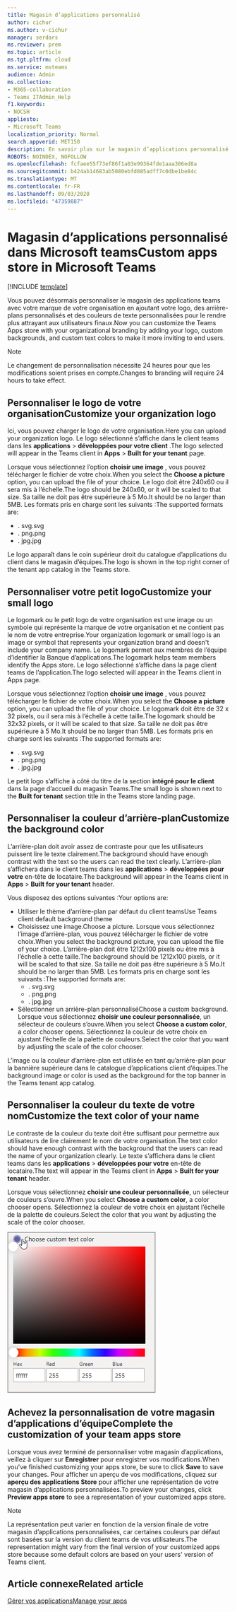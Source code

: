 ```yaml
---
title: Magasin d’applications personnalisé
author: cichur
ms.author: v-cichur
manager: serdars
ms.reviewer: prem
ms.topic: article
ms.tgt.pltfrm: cloud
ms.service: msteams
audience: Admin
ms.collection:
- M365-collaboration
- Teams_ITAdmin_Help
f1.keywords:
- NOCSH
appliesto:
- Microsoft Teams
localization_priority: Normal
search.appverid: MET150
description: En savoir plus sur le magasin d’applications personnalisé dans Microsoft Teams.
ROBOTS: NOINDEX, NOFOLLOW
ms.openlocfilehash: fcfaee55f73ef86f1a03e99364fde1aaa306ed8a
ms.sourcegitcommit: b424ab14683ab5080ebfd085adff7c0dbe1be84c
ms.translationtype: MT
ms.contentlocale: fr-FR
ms.lasthandoff: 09/03/2020
ms.locfileid: "47359887"
---
```

# <a name="custom-apps-store-in-microsoft-teams"></a><span data-ttu-id="0e8ff-103">Magasin d’applications personnalisé dans Microsoft teams</span><span class="sxs-lookup"><span data-stu-id="0e8ff-103">Custom apps store in Microsoft Teams</span></span>

[!INCLUDE [template](includes/preview-feature.md)]

<span data-ttu-id="0e8ff-104">Vous pouvez désormais personnaliser le magasin des applications teams avec votre marque de votre organisation en ajoutant votre logo, des arrière-plans personnalisés et des couleurs de texte personnalisées pour le rendre plus attrayant aux utilisateurs finaux.</span><span class="sxs-lookup"><span data-stu-id="0e8ff-104">Now you can customize the Teams Apps store with your organizational branding by adding your logo, custom backgrounds, and custom text colors to make it more inviting to end users.</span></span>

> [!Note]
> <span data-ttu-id="0e8ff-105">Le changement de personnalisation nécessite 24 heures pour que les modifications soient prises en compte.</span><span class="sxs-lookup"><span data-stu-id="0e8ff-105">Changes to branding will require 24 hours to take effect.</span></span>

## <a name="customize-your-organization-logo"></a><span data-ttu-id="0e8ff-106">Personnaliser le logo de votre organisation</span><span class="sxs-lookup"><span data-stu-id="0e8ff-106">Customize your organization logo</span></span>

<!-- Bookmark used by Context Sensitive Help (CSH). Do not delete. -->
<span data-ttu-id="0e8ff-107"><a name="orglogo"> </a></span><span class="sxs-lookup"><span data-stu-id="0e8ff-107"><a name="orglogo"> </a></span></span>
<!-- Do not remove the bookmark link above. -->

<span data-ttu-id="0e8ff-108">Ici, vous pouvez charger le logo de votre organisation.</span><span class="sxs-lookup"><span data-stu-id="0e8ff-108">Here you can upload your organization logo.</span></span> <span data-ttu-id="0e8ff-109">Le logo sélectionné s’affiche dans le client teams dans les **applications**  >  **développées pour votre client** .</span><span class="sxs-lookup"><span data-stu-id="0e8ff-109">The logo selected will appear in the Teams client in **Apps** > **Built for your tenant** page.</span></span>

<span data-ttu-id="0e8ff-110">Lorsque vous sélectionnez l’option **choisir une image** , vous pouvez télécharger le fichier de votre choix.</span><span class="sxs-lookup"><span data-stu-id="0e8ff-110">When you select the **Choose a picture** option, you can upload the file of your choice.</span></span> <span data-ttu-id="0e8ff-111">Le logo doit être 240x60 ou il sera mis à l’échelle.</span><span class="sxs-lookup"><span data-stu-id="0e8ff-111">The logo should be 240x60, or it will be scaled to that size.</span></span> <span data-ttu-id="0e8ff-112">Sa taille ne doit pas être supérieure à 5 Mo.</span><span class="sxs-lookup"><span data-stu-id="0e8ff-112">It should be no larger than 5MB.</span></span> <span data-ttu-id="0e8ff-113">Les formats pris en charge sont les suivants :</span><span class="sxs-lookup"><span data-stu-id="0e8ff-113">The supported formats are:</span></span>

- <span data-ttu-id="0e8ff-114">. svg</span><span class="sxs-lookup"><span data-stu-id="0e8ff-114">.svg</span></span>
- <span data-ttu-id="0e8ff-115">. png</span><span class="sxs-lookup"><span data-stu-id="0e8ff-115">.png</span></span>
- <span data-ttu-id="0e8ff-116">. jpg</span><span class="sxs-lookup"><span data-stu-id="0e8ff-116">.jpg</span></span>

<span data-ttu-id="0e8ff-117">Le logo apparaît dans le coin supérieur droit du catalogue d’applications du client dans le magasin d’équipes.</span><span class="sxs-lookup"><span data-stu-id="0e8ff-117">The logo is shown in the top right corner of the tenant app catalog in the Teams store.</span></span>

## <a name="customize-your-small-logo"></a><span data-ttu-id="0e8ff-118">Personnaliser votre petit logo</span><span class="sxs-lookup"><span data-stu-id="0e8ff-118">Customize your small logo</span></span>

<!-- Bookmark used by Context Sensitive Help (CSH). Do not delete. -->
<span data-ttu-id="0e8ff-119"><a name="orglogomark"> </a></span><span class="sxs-lookup"><span data-stu-id="0e8ff-119"><a name="orglogomark"> </a></span></span>
<!-- Do not remove the bookmark link above. -->

<span data-ttu-id="0e8ff-120">Le logomark ou le petit logo de votre organisation est une image ou un symbole qui représente la marque de votre organisation et ne contient pas le nom de votre entreprise.</span><span class="sxs-lookup"><span data-stu-id="0e8ff-120">Your organization logomark or small logo is an image or symbol that represents your organization brand and doesn't include your company name.</span></span> <span data-ttu-id="0e8ff-121">Le logomark permet aux membres de l’équipe d’identifier la Banque d’applications.</span><span class="sxs-lookup"><span data-stu-id="0e8ff-121">The logomark helps team members identify the Apps store.</span></span> <span data-ttu-id="0e8ff-122">Le logo sélectionné s’affiche dans la page client teams de l’application.</span><span class="sxs-lookup"><span data-stu-id="0e8ff-122">The logo selected will appear in the Teams client in Apps page.</span></span>

<span data-ttu-id="0e8ff-123">Lorsque vous sélectionnez l’option **choisir une image** , vous pouvez télécharger le fichier de votre choix.</span><span class="sxs-lookup"><span data-stu-id="0e8ff-123">When you select the **Choose a picture** option, you can upload the file of your choice.</span></span> <span data-ttu-id="0e8ff-124">Le logomark doit être de 32 x 32 pixels, ou il sera mis à l’échelle à cette taille.</span><span class="sxs-lookup"><span data-stu-id="0e8ff-124">The logomark should be 32x32 pixels, or it will be scaled to that size.</span></span> <span data-ttu-id="0e8ff-125">Sa taille ne doit pas être supérieure à 5 Mo.</span><span class="sxs-lookup"><span data-stu-id="0e8ff-125">It should be no larger than 5MB.</span></span> <span data-ttu-id="0e8ff-126">Les formats pris en charge sont les suivants :</span><span class="sxs-lookup"><span data-stu-id="0e8ff-126">The supported formats are:</span></span>

- <span data-ttu-id="0e8ff-127">. svg</span><span class="sxs-lookup"><span data-stu-id="0e8ff-127">.svg</span></span>
- <span data-ttu-id="0e8ff-128">. png</span><span class="sxs-lookup"><span data-stu-id="0e8ff-128">.png</span></span>
- <span data-ttu-id="0e8ff-129">. jpg</span><span class="sxs-lookup"><span data-stu-id="0e8ff-129">.jpg</span></span>

<span data-ttu-id="0e8ff-130">Le petit logo s’affiche à côté du titre de la section **intégré pour le client** dans la page d’accueil du magasin Teams.</span><span class="sxs-lookup"><span data-stu-id="0e8ff-130">The small logo is shown next to the **Built for tenant** section title in the Teams store landing page.</span></span>

## <a name="customize-the-background-color"></a><span data-ttu-id="0e8ff-131">Personnaliser la couleur d’arrière-plan</span><span class="sxs-lookup"><span data-stu-id="0e8ff-131">Customize the background color</span></span>

<!-- Bookmark used by Context Sensitive Help (CSH). Do not delete. -->
<span data-ttu-id="0e8ff-132"><a name="custombackground"> </a></span><span class="sxs-lookup"><span data-stu-id="0e8ff-132"><a name="custombackground"> </a></span></span>
<!-- Do not remove the bookmark link above. -->

<span data-ttu-id="0e8ff-133">L’arrière-plan doit avoir assez de contraste pour que les utilisateurs puissent lire le texte clairement.</span><span class="sxs-lookup"><span data-stu-id="0e8ff-133">The background should have enough contrast with the text so the users can read the text clearly.</span></span> <span data-ttu-id="0e8ff-134">L’arrière-plan s’affichera dans le client teams dans les **applications**  >  **développées pour votre** en-tête de locataire.</span><span class="sxs-lookup"><span data-stu-id="0e8ff-134">The background will appear in the Teams client in **Apps** > **Built for your tenant** header.</span></span>

<span data-ttu-id="0e8ff-135">Vous disposez des options suivantes :</span><span class="sxs-lookup"><span data-stu-id="0e8ff-135">Your options are:</span></span>

- <span data-ttu-id="0e8ff-136">Utiliser le thème d’arrière-plan par défaut du client teams</span><span class="sxs-lookup"><span data-stu-id="0e8ff-136">Use Teams client default background theme</span></span>
- <span data-ttu-id="0e8ff-137">Choisissez une image.</span><span class="sxs-lookup"><span data-stu-id="0e8ff-137">Choose a picture.</span></span> <span data-ttu-id="0e8ff-138">Lorsque vous sélectionnez l’image d’arrière-plan, vous pouvez télécharger le fichier de votre choix.</span><span class="sxs-lookup"><span data-stu-id="0e8ff-138">When you select the background picture, you can upload the file of your choice.</span></span> <span data-ttu-id="0e8ff-139">L’arrière-plan doit être 1212x100 pixels ou être mis à l’échelle à cette taille.</span><span class="sxs-lookup"><span data-stu-id="0e8ff-139">The background should be 1212x100 pixels, or it will be scaled to that size.</span></span> <span data-ttu-id="0e8ff-140">Sa taille ne doit pas être supérieure à 5 Mo.</span><span class="sxs-lookup"><span data-stu-id="0e8ff-140">It should be no larger than 5MB.</span></span> <span data-ttu-id="0e8ff-141">Les formats pris en charge sont les suivants :</span><span class="sxs-lookup"><span data-stu-id="0e8ff-141">The supported formats are:</span></span>
  - <span data-ttu-id="0e8ff-142">. svg</span><span class="sxs-lookup"><span data-stu-id="0e8ff-142">.svg</span></span>
  - <span data-ttu-id="0e8ff-143">. png</span><span class="sxs-lookup"><span data-stu-id="0e8ff-143">.png</span></span>
  - <span data-ttu-id="0e8ff-144">. jpg</span><span class="sxs-lookup"><span data-stu-id="0e8ff-144">.jpg</span></span>
- <span data-ttu-id="0e8ff-145">Sélectionner un arrière-plan personnalisé</span><span class="sxs-lookup"><span data-stu-id="0e8ff-145">Choose a custom background.</span></span> <span data-ttu-id="0e8ff-146">Lorsque vous sélectionnez **choisir une couleur personnalisée**, un sélecteur de couleurs s’ouvre.</span><span class="sxs-lookup"><span data-stu-id="0e8ff-146">When you select **Choose a custom color**, a color chooser opens.</span></span> <span data-ttu-id="0e8ff-147">Sélectionnez la couleur de votre choix en ajustant l’échelle de la palette de couleurs.</span><span class="sxs-lookup"><span data-stu-id="0e8ff-147">Select the color that you want by adjusting the scale of the color chooser.</span></span>

<span data-ttu-id="0e8ff-148">L’image ou la couleur d’arrière-plan est utilisée en tant qu’arrière-plan pour la bannière supérieure dans le catalogue d’applications client d’équipes.</span><span class="sxs-lookup"><span data-stu-id="0e8ff-148">The background image or color is used as the background for the top banner in the Teams tenant app catalog.</span></span>

## <a name="customize-the-text-color-of-your-name"></a><span data-ttu-id="0e8ff-149">Personnaliser la couleur du texte de votre nom</span><span class="sxs-lookup"><span data-stu-id="0e8ff-149">Customize the text color of your name</span></span>

<!-- Bookmark used by Context Sensitive Help (CSH). Do not delete. -->
<span data-ttu-id="0e8ff-150"><a name="textcolor"> </a></span><span class="sxs-lookup"><span data-stu-id="0e8ff-150"><a name="textcolor"> </a></span></span>
<!-- Do not remove the bookmark link above. -->

<span data-ttu-id="0e8ff-151">Le contraste de la couleur du texte doit être suffisant pour permettre aux utilisateurs de lire clairement le nom de votre organisation.</span><span class="sxs-lookup"><span data-stu-id="0e8ff-151">The text color should have enough contrast with the background that the users can read the name of your organization clearly.</span></span> <span data-ttu-id="0e8ff-152">Le texte s’affichera dans le client teams dans les **applications**  >  **développées pour votre** en-tête de locataire.</span><span class="sxs-lookup"><span data-stu-id="0e8ff-152">The text will appear in the Teams client in **Apps** > **Built for your tenant** header.</span></span>

<span data-ttu-id="0e8ff-153">Lorsque vous sélectionnez **choisir une couleur personnalisée**, un sélecteur de couleurs s’ouvre.</span><span class="sxs-lookup"><span data-stu-id="0e8ff-153">When you select **Choose a custom color**, a color chooser opens.</span></span> <span data-ttu-id="0e8ff-154">Sélectionnez la couleur de votre choix en ajustant l’échelle de la palette de couleurs.</span><span class="sxs-lookup"><span data-stu-id="0e8ff-154">Select the color that you want by adjusting the scale of the color chooser.</span></span>

 ![Image d’un sélecteur de couleurs](media/choose-a-custom-color.png)

## <a name="complete-the-customization-of-your-team-apps-store"></a><span data-ttu-id="0e8ff-156">Achevez la personnalisation de votre magasin d’applications d’équipe</span><span class="sxs-lookup"><span data-stu-id="0e8ff-156">Complete the customization of your team apps store</span></span>

<span data-ttu-id="0e8ff-157">Lorsque vous avez terminé de personnaliser votre magasin d’applications, veillez à cliquer sur **Enregistrer** pour enregistrer vos modifications.</span><span class="sxs-lookup"><span data-stu-id="0e8ff-157">When you've finished customizing your apps store, be sure to click **Save** to save your changes.</span></span>
<span data-ttu-id="0e8ff-158">Pour afficher un aperçu de vos modifications, cliquez sur **aperçu des applications Store** pour afficher une représentation de votre magasin d’applications personnalisées.</span><span class="sxs-lookup"><span data-stu-id="0e8ff-158">To preview your changes, click **Preview apps store** to see a representation of your customized apps store.</span></span>

> [!Note]
> <span data-ttu-id="0e8ff-159">La représentation peut varier en fonction de la version finale de votre magasin d’applications personnalisées, car certaines couleurs par défaut sont basées sur la version du client teams de vos utilisateurs.</span><span class="sxs-lookup"><span data-stu-id="0e8ff-159">The representation might vary from the final version of your customized apps store because some default colors are based on your users' version of Teams client.</span></span>

## <a name="related-article"></a><span data-ttu-id="0e8ff-160">Article connexe</span><span class="sxs-lookup"><span data-stu-id="0e8ff-160">Related article</span></span>

[<span data-ttu-id="0e8ff-161">Gérer vos applications</span><span class="sxs-lookup"><span data-stu-id="0e8ff-161">Manage your apps</span></span>](manage-apps.md)
